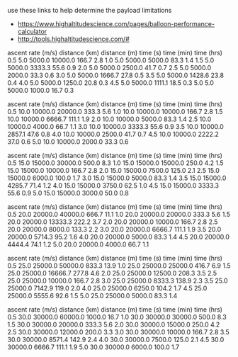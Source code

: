 use these links to help determine the payload limitations
- https://www.highaltitudescience.com/pages/balloon-performance-calculator
- http://tools.highaltitudescience.com/#

ascent rate (m/s)	distance (km)	distance (m)	time (s)	time (min)	time (hrs)
0.5	5.0 5000.0	10000.0	166.7	2.8
1.0	5.0	5000.0	5000.0	83.3	1.4
1.5	5.0	5000.0	3333.3	55.6	0.9
2.0	5.0	5000.0	2500.0	41.7	0.7
2.5	5.0	5000.0	2000.0	33.3	0.6
3.0	5.0	5000.0	1666.7	27.8	0.5
3.5	5.0	5000.0	1428.6	23.8	0.4
4.0	5.0	5000.0	1250.0	20.8	0.3
4.5	5.0	5000.0	1111.1	18.5	0.3
5.0	5.0	5000.0	1000.0	16.7	0.3

ascent rate (m/s)	distance (km)	distance (m)	time (s)	time (min)	time (hrs)
0.5	10.0	10000.0	20000.0	333.3	5.6
1.0	10.0	10000.0	10000.0	166.7	2.8
1.5	10.0	10000.0	6666.7	111.1	1.9
2.0	10.0	10000.0	5000.0	83.3	1.4
2.5	10.0	10000.0	4000.0	66.7	1.1
3.0	10.0	10000.0	3333.3	55.6	0.9
3.5	10.0	10000.0	2857.1	47.6	0.8
4.0	10.0	10000.0	2500.0	41.7	0.7
4.5	10.0	10000.0	2222.2	37.0	0.6
5.0	10.0	10000.0	2000.0	33.3	0.6

ascent rate (m/s)	distance (km)	distance (m)	time (s)	time (min)	time (hrs)
0.5	15.0	15000.0	30000.0	500.0	8.3
1.0	15.0	15000.0	15000.0	250.0	4.2
1.5	15.0	15000.0	10000.0	166.7	2.8
2.0	15.0	15000.0	7500.0	125.0	2.1
2.5	15.0	15000.0	6000.0	100.0	1.7
3.0	15.0	15000.0	5000.0	83.3	1.4
3.5	15.0	15000.0	4285.7	71.4	1.2
4.0	15.0	15000.0	3750.0	62.5	1.0
4.5	15.0	15000.0	3333.3	55.6	0.9
5.0	15.0	15000.0	3000.0	50.0	0.8

ascent rate (m/s)	distance (km)	distance (m)	time (s)	time (min)	time (hrs)
0.5	20.0	20000.0	40000.0	666.7	11.1
1.0	20.0	20000.0	20000.0	333.3	5.6
1.5	20.0	20000.0	13333.3	222.2	3.7
2.0	20.0	20000.0	10000.0	166.7	2.8
2.5	20.0	20000.0	8000.0	133.3	2.2
3.0	20.0	20000.0	6666.7	111.1	1.9
3.5	20.0	20000.0	5714.3	95.2	1.6
4.0	20.0	20000.0	5000.0	83.3	1.4
4.5	20.0	20000.0	4444.4	74.1	1.2
5.0	20.0	20000.0	4000.0	66.7	1.1

ascent rate (m/s)	distance (km)	distance (m)	time (s)	time (min)	time (hrs)
0.5	25.0	25000.0	50000.0	833.3	13.9
1.0	25.0	25000.0	25000.0	416.7	6.9
1.5	25.0	25000.0	16666.7	277.8	4.6
2.0	25.0	25000.0	12500.0	208.3	3.5
2.5	25.0	25000.0	10000.0	166.7	2.8
3.0	25.0	25000.0	8333.3	138.9	2.3
3.5	25.0	25000.0	7142.9	119.0	2.0
4.0	25.0	25000.0	6250.0	104.2	1.7
4.5	25.0	25000.0	5555.6	92.6	1.5
5.0	25.0	25000.0	5000.0	83.3	1.4

ascent rate (m/s)	distance (km)	distance (m)	time (s)	time (min)	time (hrs)
0.5	30.0	30000.0	60000.0	1000.0	16.7
1.0	30.0	30000.0	30000.0	500.0	8.3
1.5	30.0	30000.0	20000.0	333.3	5.6
2.0	30.0	30000.0	15000.0	250.0	4.2
2.5	30.0	30000.0	12000.0	200.0	3.3
3.0	30.0	30000.0	10000.0	166.7	2.8
3.5	30.0	30000.0	8571.4	142.9	2.4
4.0	30.0	30000.0	7500.0	125.0	2.1
4.5	30.0	30000.0	6666.7	111.1	1.9
5.0	30.0	30000.0	6000.0	100.0	1.7
